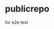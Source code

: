 # publicrepo
for e2e test



























































































































































































































































































































































